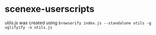 # scenexe-userscripts

utils.js was created using `browserify index.js --standalone utils -g uglifyify -o utils.js`
